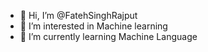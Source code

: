 - 👋 Hi, I’m @FatehSinghRajput
- 👀 I’m interested in Machine learning 
- 🌱 I’m currently learning Machine Language


<!---
FatehSinghRajput/FatehSinghRajput is a ✨ special ✨ repository because its `README.md` (this file) appears on your GitHub profile.
You can click the Preview link to take a look at your changes.
--->
